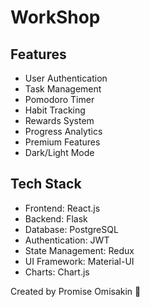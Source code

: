 # WorkShop

## Features

- User Authentication
- Task Management
- Pomodoro Timer
- Habit Tracking
- Rewards System
- Progress Analytics
- Premium Features
- Dark/Light Mode

## Tech Stack

- Frontend: React.js
- Backend: Flask
- Database: PostgreSQL
- Authentication: JWT
- State Management: Redux
- UI Framework: Material-UI
- Charts: Chart.js

Created by Promise Omisakin 🚀  
